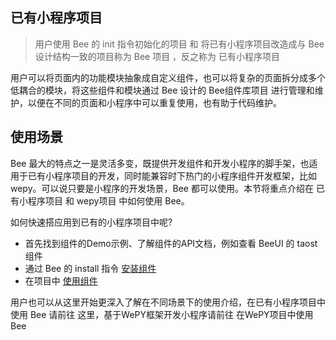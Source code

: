 ## 已有小程序项目 ##


> 用户使用 Bee 的 init 指令初始化的项目 和 将已有小程序项目改造成与 Bee 设计结构一致的项目称为 Bee 项目 ，反之称为 已有小程序项目

用户可以将页面内的功能模块抽象成自定义组件，也可以将复杂的页面拆分成多个低耦合的模块，将这些组件和模块通过 Bee 设计的 Bee组件库项目 进行管理和维护，以便在不同的页面和小程序中可以重复使用，也有助于代码维护。

## 使用场景 ##

Bee 最大的特点之一是灵活多变，既提供开发组件和开发小程序的脚手架，也适用于已有小程序项目的开发，同时能兼容时下热门的小程序组件开发框架，比如 wepy。可以说只要是小程序的开发场景，Bee 都可以使用。本节将重点介绍在 已有小程序项目 和 wepy项目 中如何使用 Bee。

如何快速搭应用到已有的小程序项目中呢?

- 首先找到组件的Demo示例、了解组件的API文档，例如查看 BeeUI 的 taost 组件
- 通过 Bee 的 install 指令 [安装组件](third-project/install.md)
- 在项目中 [使用组件](third-project/using.md)

用户也可以从这里开始更深入了解在不同场景下的使用介绍，在已有小程序项目中使用 Bee 请前往 这里，基于WePY框架开发小程序请前往 在WePY项目中使用 Bee